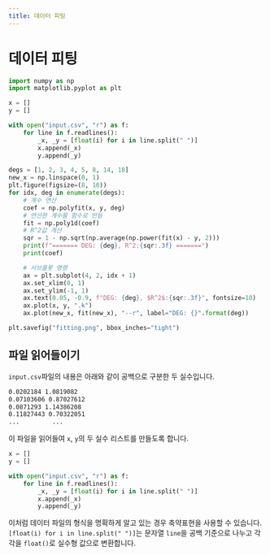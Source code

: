 ```yaml
---
title: 데이터 피팅
---
```


# 데이터 피팅

```py
import numpy as np
import matplotlib.pyplot as plt

x = []
y = []

with open("input.csv", "r") as f:
    for line in f.readlines():
        _x, _y = [float(i) for i in line.split(" ")]
        x.append(_x)
        y.append(_y)

degs = [1, 2, 3, 4, 5, 8, 14, 18]
new_x = np.linspace(0, 1)
plt.figure(figsize=(8, 10))
for idx, deg in enumerate(degs):
    # 계수 연산
    coef = np.polyfit(x, y, deg)
    # 연산한 계수를 함수로 만듬
    fit = np.poly1d(coef)
    # R^2값 계산
    sqr = 1 - np.sqrt(np.average(np.power(fit(x) - y, 2)))
    print(f"======= DEG: {deg}, R^2:{sqr:.3f} =======")
    print(coef)

    # 서브플롯 명령
    ax = plt.subplot(4, 2, idx + 1)
    ax.set_xlim(0, 1)
    ax.set_ylim(-1, 1)
    ax.text(0.05, -0.9, f"DEG: {deg}, $R^2$:{sqr:.3f}", fontsize=10)
    ax.plot(x, y, ".k")
    ax.plot(new_x, fit(new_x), "--r", label="DEG: {}".format(deg))

plt.savefig("fitting.png", bbox_inches="tight")
```

## 파일 읽어들이기

`input.csv`파일의 내용은 아래와 같이 공백으로 구분한 두 실수입니다.

```txt
0.0202184 1.0819082
0.07103606 0.87027612
0.0871293 1.14386208
0.11827443 0.70322051
...         ...
```

이 파일을 읽어들여 `x`, `y`의 두 실수 리스트를 만들도록 합니다.

```py
x = []
y = []

with open("input.csv", "r") as f:
    for line in f.readlines():
        _x, _y = [float(i) for i in line.split(" ")]
        x.append(_x)
        y.append(_y)
```

이처럼 데이터 파일의 형식을 명확하게 알고 있는 경우 축약표현을 사용할 수 있습니다. `[float(i) for i in line.split(" ")]`는 문자열 `line`을 공백 기준으로 나누고 각각을 `float()`로 실수형 값으로 변환합니다.

